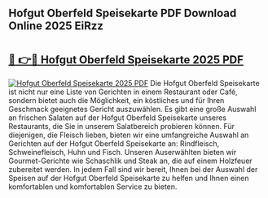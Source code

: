 ## Hofgut Oberfeld Speisekarte PDF Download Online 2025 EiRzz

# <h2><a href="http://gcchukh.nevu.top/?p=Hofgut+Oberfeld+Speisekarte">🔗 👉🔴 Hofgut Oberfeld Speisekarte 2025 PDF</a></h2>

[![Hofgut Oberfeld Speisekarte 2025 PDF](https://i.imgur.com/dBaPXMq.png)](http://gcchukh.nevu.top/?p=Hofgut+Oberfeld+Speisekarte)
Die Hofgut Oberfeld Speisekarte ist nicht nur eine Liste von Gerichten in einem Restaurant oder Café, sondern bietet auch die Möglichkeit, ein köstliches und für Ihren Geschmack geeignetes Gericht auszuwählen. Es gibt eine große Auswahl an frischen Salaten auf der Hofgut Oberfeld Speisekarte unseres Restaurants, die Sie in unserem Salatbereich probieren können. Für diejenigen, die Fleisch lieben, bieten wir eine umfangreiche Auswahl an Gerichten auf der Hofgut Oberfeld Speisekarte an: Rindfleisch, Schweinefleisch, Huhn und Fisch. Unseren Auserwählten bieten wir Gourmet-Gerichte wie Schaschlik und Steak an, die auf einem Holzfeuer zubereitet werden. In jedem Fall sind wir bereit, Ihnen bei der Auswahl der Speisen auf der Hofgut Oberfeld Speisekarte zu helfen und Ihnen einen komfortablen und komfortablen Service zu bieten.
